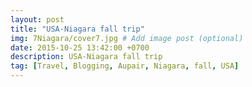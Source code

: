 ```yaml
---
layout: post
title: "USA-Niagara fall trip"
img: 7Niagara/cover7.jpg # Add image post (optional)
date: 2015-10-25 13:42:00 +0700
description: USA-Niagara fall trip
tag: [Travel, Blogging, Aupair, Niagara, fall, USA]
---
```

